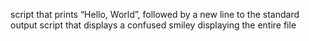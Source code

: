 script that prints “Hello, World”, followed by a new line to the standard output
script that displays a confused smiley
displaying the entire file
